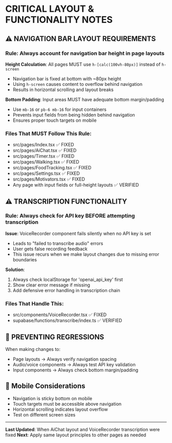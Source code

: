 # CRITICAL LAYOUT & FUNCTIONALITY NOTES

## ⚠️ NAVIGATION BAR LAYOUT REQUIREMENTS

### Rule: Always account for navigation bar height in page layouts

**Height Calculation**: All pages MUST use `h-[calc(100vh-80px)]` instead of `h-screen`
- Navigation bar is fixed at bottom with ~80px height
- Using `h-screen` causes content to overflow behind navigation
- Results in horizontal scrolling and layout breaks

**Bottom Padding**: Input areas MUST have adequate bottom margin/padding
- Use `mb-16` or `pb-6 mb-16` for input containers
- Prevents input fields from being hidden behind navigation
- Ensures proper touch targets on mobile

### Files That MUST Follow This Rule:
- src/pages/Index.tsx ✅ FIXED
- src/pages/AiChat.tsx ✅ FIXED  
- src/pages/Timer.tsx ✅ FIXED
- src/pages/Walking.tsx ✅ FIXED
- src/pages/FoodTracking.tsx ✅ FIXED
- src/pages/Settings.tsx ✅ FIXED
- src/pages/Motivators.tsx ✅ FIXED
- Any page with input fields or full-height layouts ✅ VERIFIED

## ⚠️ TRANSCRIPTION FUNCTIONALITY 

### Rule: Always check for API key BEFORE attempting transcription

**Issue**: VoiceRecorder component fails silently when no API key is set
- Leads to "failed to transcribe audio" errors
- User gets false recording feedback
- This issue recurs when we make layout changes due to missing error boundaries

**Solution**: 
1. Always check localStorage for 'openai_api_key' first
2. Show clear error message if missing
3. Add defensive error handling in transcription chain

### Files That Handle This:
- src/components/VoiceRecorder.tsx ✅ FIXED
- supabase/functions/transcribe/index.ts ✅ VERIFIED

## 🔄 PREVENTING REGRESSIONS

When making changes to:
- Page layouts → Always verify navigation spacing
- Audio/voice components → Always test API key validation
- Input components → Always check bottom margin/padding

## 📱 Mobile Considerations

- Navigation is sticky bottom on mobile
- Touch targets must be accessible above navigation
- Horizontal scrolling indicates layout overflow
- Test on different screen sizes

---
**Last Updated**: When AiChat layout and VoiceRecorder transcription were fixed
**Next**: Apply same layout principles to other pages as needed
